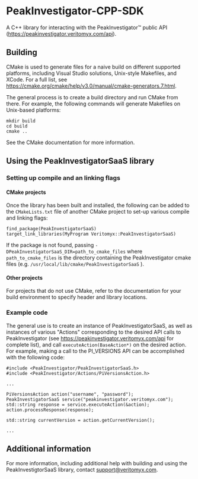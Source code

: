 # PeakInvestigator-CPP-SDK
A C++ library for interacting with the PeakInvestigator™ public API (https://peakinvestigator.veritomyx.com/api).

## Building
CMake is used to generate files for a naive build on different supported platforms, including Visual Studio 
solutions, Unix-style Makefiles, and XCode. For a full list, see https://cmake.org/cmake/help/v3.0/manual/cmake-generators.7.html.

The general process is to create a build directory and run CMake from there. For example, the following commands
will generate Makefiles on Unix-based platforms:

```
mkdir build
cd build
cmake ..
```

See the CMake documentation for more information.

## Using the PeakInvestigatorSaaS library

### Setting up compile and an linking flags

#### CMake projects

Once the library has been built and installed, the following can be added to the ```CMakeLists.txt``` file of
another CMake project to set-up various compile and linking flags:

```
find_package(PeakInvestigatorSaaS)
target_link_libraries(MyProgram Veritomyx::PeakInvestigatorSaaS)
```

If the package is not found, passing ```-DPeakInvestigatorSaaS_DIR=path_to_cmake_files``` where 
```path_to_cmake_files``` is the directory containing the PeakInvestigator cmake files (e.g. 
```/usr/local/lib/cmake/PeakInvestigatorSaaS``` ).

#### Other projects

For projects that do not use CMake, refer to the documentation for your build environment to specify header 
and library locations.

### Example code

The general use is to create an instance of PeakInvestigatorSaaS, as well as instances of various "Actions" corresponding
to the desired API calls to PeakInvestigator (see https://peakinvestigator.veritomyx.com/api for complete list), and call
```executeAction(BaseAction*)``` on the desired action. For example, making a call to the PI_VERSIONS API can be
accomplished with the following code:

```
#include <PeakInvestigator/PeakInvestigatorSaaS.h>
#include <PeakInvestigator/Actions/PiVersionsAction.h>

...

PiVersionsAction action("username", "password");
PeakInvestigatorSaaS service("peakinvestigator.veritomyx.com");
std::string response = service.executeAction(&action);
action.processResponse(response);

std::string currentVersion = action.getCurrentVersion();

...
```

## Additional information

For more information, including additional help with building and using the PeakInvestigtorSaaS library, contact 
support@veritomyx.com.
